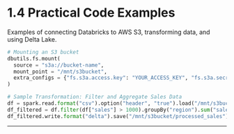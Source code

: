 
# 1.4 Practical Code Examples

Examples of connecting Databricks to AWS S3, transforming data, and using Delta Lake.

```python
# Mounting an S3 bucket
dbutils.fs.mount(
  source = "s3a://bucket-name",
  mount_point = "/mnt/s3bucket",
  extra_configs = {"fs.s3a.access.key": "YOUR_ACCESS_KEY", "fs.s3a.secret.key": "YOUR_SECRET_KEY"}
)

# Sample Transformation: Filter and Aggregate Sales Data
df = spark.read.format("csv").option("header", "true").load("/mnt/s3bucket/sales_data.csv")
df_filtered = df.filter(df["sales"] > 1000).groupBy("region").sum("sales")
df_filtered.write.format("delta").save("/mnt/s3bucket/processed_sales")
```

---
